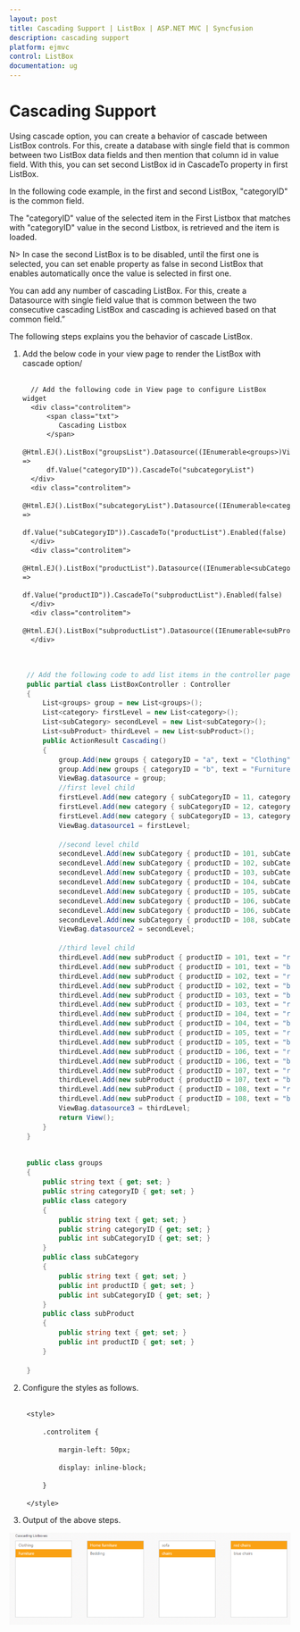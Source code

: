 ```yaml
---
layout: post
title: Cascading Support | ListBox | ASP.NET MVC | Syncfusion
description: cascading support 
platform: ejmvc
control: ListBox
documentation: ug
---
```


# Cascading Support 

Using cascade option, you can create a behavior of cascade between ListBox controls. For this, create a database with single field that is common between two ListBox data fields and then mention that column id in value field. With this, you can set second ListBox id in CascadeTo property in first ListBox. 

In the following code example, in the first and second ListBox, "categoryID" is the common field. 

The "categoryID" value of the selected item in the First Listbox that matches with "categoryID" value in the second Listbox, is retrieved and the item is loaded.


N> In case the second ListBox is to be disabled, until the first one is selected, you can set enable property as false in second ListBox that enables automatically once the value is selected in first one.

You can add any number of cascading ListBox. For this, create a Datasource with single field value that is common between the two consecutive cascading ListBox and cascading is achieved based on that common field.”  

The following steps explains you the behavior of cascade ListBox. 

1. Add the below code in your view page to render the ListBox with cascade option/

   ~~~ cshtml

	 // Add the following code in View page to configure ListBox widget
	 <div class="controlitem"> 
		 <span class="txt">
			Cascading Listbox
		 </span>
		 @Html.EJ().ListBox("groupsList").Datasource((IEnumerable<groups>)ViewBag.datasource).ListBoxFields(df => 
		 df.Value("categoryID")).CascadeTo("subcategoryList")
	 </div>
	 <div class="controlitem">
		 @Html.EJ().ListBox("subcategoryList").Datasource((IEnumerable<category>)ViewBag.datasource1).ListBoxFields(df => 
		 df.Value("subCategoryID")).CascadeTo("productList").Enabled(false)
	 </div>
	 <div class="controlitem">
		@Html.EJ().ListBox("productList").Datasource((IEnumerable<subCategory>)ViewBag.datasource2).ListBoxFields(df => 
		df.Value("productID")).CascadeTo("subproductList").Enabled(false)
	 </div>
	 <div class="controlitem"> 
		@Html.EJ().ListBox("subproductList").Datasource((IEnumerable<subProduct>)ViewBag.datasource3).Enabled(false)
	 </div>
 
   ~~~
   
   
   ~~~ csharp
   
	// Add the following code to add list items in the controller page
	public partial class ListBoxController : Controller
	{    
		List<groups> group = new List<groups>();
		List<category> firstLevel = new List<category>(); 
		List<subCategory> secondLevel = new List<subCategory>();
		List<subProduct> thirdLevel = new List<subProduct>(); 
		public ActionResult Cascading()  
		{       
			group.Add(new groups { categoryID = "a", text = "Clothing" });  
			group.Add(new groups { categoryID = "b", text = "Furniture" }); 
			ViewBag.datasource = group;  
			//first level child 
			firstLevel.Add(new category { subCategoryID = 11, categoryID = "a", text = "Women" });   
			firstLevel.Add(new category { subCategoryID = 12, categoryID = "b", text = "Home furniture" });  
			firstLevel.Add(new category { subCategoryID = 13, categoryID = "b", text = "Bedding" });
			ViewBag.datasource1 = firstLevel; 

			//second level child  
			secondLevel.Add(new subCategory { productID = 101, subCategoryID = 11, text = "men shirts" }); 
			secondLevel.Add(new subCategory { productID = 102, subCategoryID = 11, text = "men pants" });
			secondLevel.Add(new subCategory { productID = 103, subCategoryID = 12, text = "women shirts" });
			secondLevel.Add(new subCategory { productID = 104, subCategoryID = 12, text = "women pants" });
			secondLevel.Add(new subCategory { productID = 105, subCategoryID = 13, text = "sofa" });   
			secondLevel.Add(new subCategory { productID = 106, subCategoryID = 13, text = "chairs" });
			secondLevel.Add(new subCategory { productID = 106, subCategoryID = 14, text = "bedsheets" }); 
			secondLevel.Add(new subCategory { productID = 108, subCategoryID = 14, text = "pillows" }); 
			ViewBag.datasource2 = secondLevel; 

			//third level child 
			thirdLevel.Add(new subProduct { productID = 101, text = "red men shirts" }); 
			thirdLevel.Add(new subProduct { productID = 101, text = "blue men shirts" }); 
			thirdLevel.Add(new subProduct { productID = 102, text = "red men pants" });  
			thirdLevel.Add(new subProduct { productID = 102, text = "blue men pants" }); 
			thirdLevel.Add(new subProduct { productID = 103, text = "blue women shirts" }); 
			thirdLevel.Add(new subProduct { productID = 103, text = "red women shirts" });  
			thirdLevel.Add(new subProduct { productID = 104, text = "red women pants" });  
			thirdLevel.Add(new subProduct { productID = 104, text = "blue women pants" });  
			thirdLevel.Add(new subProduct { productID = 105, text = "red sofa" });   
			thirdLevel.Add(new subProduct { productID = 105, text = "blue sofa" }); 
			thirdLevel.Add(new subProduct { productID = 106, text = "red chairs" }); 
			thirdLevel.Add(new subProduct { productID = 106, text = "blue chairs" });   
			thirdLevel.Add(new subProduct { productID = 107, text = "red bedsheets" }); 
			thirdLevel.Add(new subProduct { productID = 107, text = "blue bedsheets" });
			thirdLevel.Add(new subProduct { productID = 108, text = "red pillows" });    
			thirdLevel.Add(new subProduct { productID = 108, text = "blue pillows" });  
			ViewBag.datasource3 = thirdLevel; 
			return View();
		}
	}

   ~~~
   
   
   ~~~ csharp
		
	public class groups
	{    
		public string text { get; set; }
		public string categoryID { get; set; }
		public class category
		{   
			public string text { get; set; } 
			public string categoryID { get; set; }
			public int subCategoryID { get; set; }
		}
		public class subCategory
		{  
			public string text { get; set; }  
			public int productID { get; set; }
			public int subCategoryID { get; set; }
		}
		public class subProduct
		{
			public string text { get; set; }
			public int productID { get; set; }
		}
		
	}

   ~~~
   


2. Configure the styles as follows.



   ~~~ cshtml 

	<style>

		.controlitem {

			margin-left: 50px;

			display: inline-block;

		}

	</style>

   ~~~
   

3. Output of the above steps.



![](Cascading-Support_images/Cascading-Support_img2.png)



